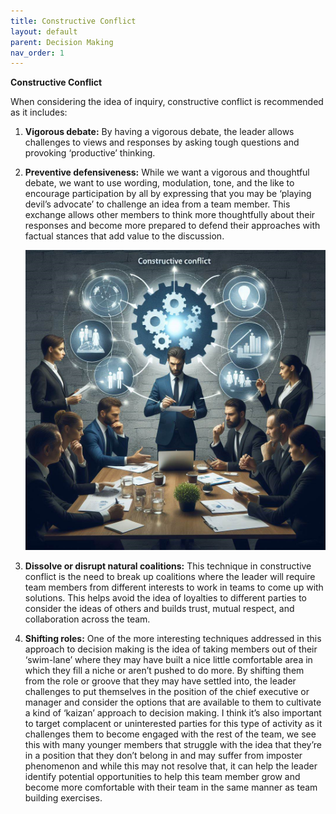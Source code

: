 ```yaml
---
title: Constructive Conflict
layout: default 
parent: Decision Making
nav_order: 1
---
```


**Constructive Conflict**

When considering the idea of inquiry, constructive conflict is recommended as it includes:

1. **Vigorous debate:** By having a vigorous debate, the leader allows challenges to views and responses by asking tough questions and provoking ‘productive’ thinking.

2. **Preventive defensiveness:** While we want a vigorous and thoughtful debate, we want to use wording, modulation, tone, and the like to encourage participation by all by expressing that you may be ‘playing devil’s advocate’ to challenge an idea from a team member. This exchange allows other members to think more thoughtfully about their responses and become more prepared to defend their approaches with factual stances that add value to the discussion.

     ![Image of constructive conflict as a mechanismm for decision making](../images/constructiveconflict.png)

3. **Dissolve or disrupt natural coalitions:** This technique in constructive conflict is the need to break up coalitions where the leader will require team members from different interests to work in teams to come up with solutions. This helps avoid the idea of loyalties to different parties to consider the ideas of others and builds trust, mutual respect, and collaboration across the team.

4. **Shifting roles:** One of the more interesting techniques addressed in this approach to decision making is the idea of taking members out of their ‘swim-lane’ where they may have built a nice little comfortable area in which they fill a niche or aren’t pushed to do more. By shifting them from the role or groove that they may have settled into, the leader challenges to put themselves in the position of the chief executive or manager and consider the options that are available to them to cultivate a kind of ‘kaizan’ approach to decision making. I think it’s also important to target complacent or uninterested parties for this type of activity as it challenges them to become engaged with the rest of the team, we see this with many younger members that struggle with the idea that they’re in a position that they don’t belong in and may suffer from imposter phenomenon and while this may not resolve that, it can help the leader identify potential opportunities to help this team member grow and become more comfortable with their team in the same manner as team building exercises.
